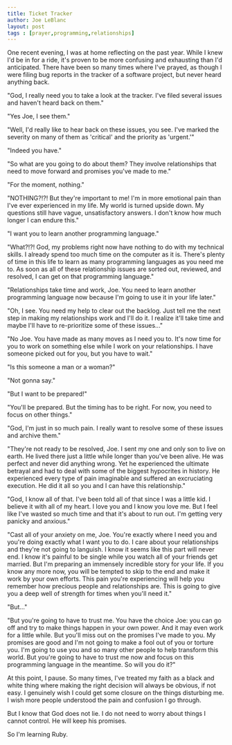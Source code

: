 ```yaml
---
title: Ticket Tracker
author: Joe LeBlanc
layout: post
tags : [prayer,programming,relationships]
---
```


One recent evening, I was at home reflecting on the past year. While I knew I'd be in for a ride, it's proven to be more confusing and exhausting than I'd anticipated. There have been so many times where I've prayed, as though I were filing bug reports in the tracker of a software project, but never heard anything back.

"God, I really need you to take a look at the tracker. I've filed several issues and haven't heard back on them."

"Yes Joe, I see them."

"Well, I'd really like to hear back on these issues, you see. I've marked the severity on many of them as 'critical' and the priority as 'urgent.'"

"Indeed you have."

"So what are you going to do about them? They involve relationships that need to move forward and promises you've made to me."

"For the moment, nothing."

"NOTHING?!?! But they're important to me! I'm in more emotional pain than I've ever experienced in my life. My world is turned upside down. My questions still have vague, unsatisfactory answers. I don't know how much longer I can endure this."

"I want you to learn another programming language."

"What?!?! God, my problems right now have nothing to do with my technical skills. I already spend too much time on the computer as it is. There's plenty of time in this life to learn as many programming languages as you need me to. As soon as all of these relationship issues are sorted out, reviewed, and resolved, I can get on that programming language."

"Relationships take time and work, Joe. You need to learn another programming language now because I'm going to use it in your life later."

"Oh, I see. You need my help to clear out the backlog. Just tell me the next step in making my relationships work and I'll do it. I realize it'll take time and maybe I'll have to re-prioritize some of these issues..."

"No Joe. You have made as many moves as I need you to. It's now time for you to work on something else while I work on your relationships. I have someone picked out for you, but you have to wait."

"Is this someone a man or a woman?"

"Not gonna say."

"But I want to be prepared!"

"You'll be prepared. But the timing has to be right. For now, you need to focus on other things."

"God, I'm just in so much pain. I really want to resolve some of these issues and archive them."

"They're not ready to be resolved, Joe. I sent my one and only son to live on earth. He lived there just a little while longer than you've been alive. He was perfect and never did anything wrong. Yet he experienced the ultimate betrayal and had to deal with some of the biggest hypocrites in history. He experienced every type of pain imaginable and suffered an excruciating execution. He did it all so you and I can have this relationship."

"God, I know all of that. I've been told all of that since I was a little kid. I believe it with all of my heart. I love you and I know you love me. But I feel like I've wasted so much time and that it's about to run out. I'm getting very panicky and anxious."

"Cast all of your anxiety on me, Joe. You're exactly where I need you and you're doing exactly what I want you to do. I care about your relationships and they're not going to languish. I know it seems like this part will never end. I know it's painful to be single while you watch all of your friends get married. But I'm preparing an immensely incredible story for your life. If you know any more now, you will be tempted to skip to the end and make it work by your own efforts. This pain you're experiencing will help you remember how precious people and relationships are. This is going to give you a deep well of strength for times when you'll need it."

"But..."

"But you're going to have to trust me. You have the choice Joe: you can go off and try to make things happen in your own power. And it may even work for a little while. But you'll miss out on the promises I've made to you. My promises are good and I'm not going to make a fool out of you or torture you. I'm going to use you and so many other people to help transform this world. But you're going to have to trust me now and focus on this programming language in the meantime. So will you do it?"

At this point, I pause. So many times, I've treated my faith as a black and white thing where making the right decision will always be obvious, if not easy. I genuinely wish I could get some closure on the things disturbing me. I wish more people understood the pain and confusion I go through. 

But I know that God does not lie. I do not need to worry about things I cannot control. He will keep his promises.

So I'm learning Ruby.
